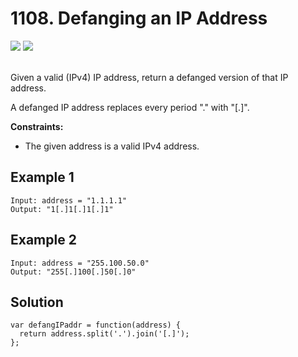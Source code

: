 
# 1108. Defanging an IP Address

<div style={{ display: "flex", flex-direction: "column" }}>
  <img src="https://img.shields.io/badge/Level-Easy-brightgreen" />
  <img src="https://img.shields.io/badge/String-grey" />
</div>

<br /> Given a valid (IPv4) IP address, return a defanged version of that IP address.

A defanged IP address replaces every period "." with "[.]".

<strong>Constraints:</strong>
- The given address is a valid IPv4 address.

## Example 1

```
Input: address = "1.1.1.1"
Output: "1[.]1[.]1[.]1"
```

## Example 2

```
Input: address = "255.100.50.0"
Output: "255[.]100[.]50[.]0"
```

## Solution
```
var defangIPaddr = function(address) {
  return address.split('.').join('[.]');
};
```
